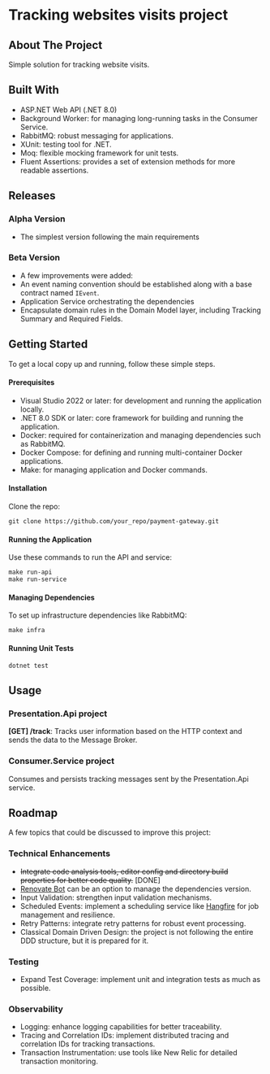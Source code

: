 # Tracking websites visits project

## About The Project

Simple solution for tracking website visits.

## Built With
- ASP.NET Web API (.NET 8.0)
- Background Worker: for managing long-running tasks in the Consumer Service.
- RabbitMQ: robust messaging for applications.
- XUnit: testing tool for .NET.
- Moq: flexible mocking framework for unit tests.
- Fluent Assertions: provides a set of extension methods for more readable assertions.

## Releases

### Alpha Version

* The simplest version following the main requirements

### Beta Version

* A few improvements were added:
 * An event naming convention should be established along with a base contract named `IEvent`.
 * Application Service orchestrating the dependencies
 * Encapsulate domain rules in the Domain Model layer, including Tracking Summary and Required Fields.

## Getting Started

To get a local copy up and running, follow these simple steps.

#### Prerequisites
- Visual Studio 2022 or later: for development and running the application locally.
- .NET 8.0 SDK or later: core framework for building and running the application.
- Docker: required for containerization and managing dependencies such as RabbitMQ.
- Docker Compose: for defining and running multi-container Docker applications.
- Make: for managing application and Docker commands.

#### Installation

Clone the repo:

```
git clone https://github.com/your_repo/payment-gateway.git
```

#### Running the Application

Use these commands to run the API and service:

```
make run-api
make run-service
```

#### Managing Dependencies

To set up infrastructure dependencies like RabbitMQ:

```
make infra
```

#### Running Unit Tests
```
dotnet test
```

## Usage

### Presentation.Api project
**[GET] /track**: Tracks user information based on the HTTP context and sends the data to the Message Broker.

### Consumer.Service project
Consumes and persists tracking messages sent by the Presentation.Api service.

## Roadmap
A few topics that could be discussed to improve this project:

### Technical Enhancements
- ~~Integrate code analysis tools, editor config and directory build properties for better code quality.~~ [DONE]
- [Renovate Bot](https://docs.renovatebot.com/) can be an option to manage the dependencies version.
- Input Validation: strengthen input validation mechanisms.
- Scheduled Events: implement a scheduling service like [Hangfire](https://www.hangfire.io/) for job management and resilience.
- Retry Patterns: integrate retry patterns for robust event processing.
- Classical Domain Driven Design: the project is not following the entire DDD structure, but it is prepared for it.

### Testing
- Expand Test Coverage: implement unit and integration tests as much as possible.

### Observability

- Logging: enhance logging capabilities for better traceability.
- Tracing and Correlation IDs: implement distributed tracing and correlation IDs for tracking transactions.
- Transaction Instrumentation: use tools like New Relic for detailed transaction monitoring.